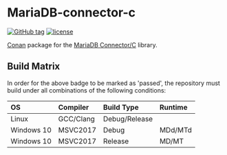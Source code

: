 # MariaDB-connector-c

[![GitHub tag](https://img.shields.io/github/tag/StableCoder/mariadb-connector-c.svg)](https://github.com/StableCoder/mariadb-connector-c/releases)
[![license](https://github.com/badge/licence-MIT-blue.svg)](https://bouda1/conan-mariadb-connector-c/master/LICENSE)

[Conan](https://www.conan.io/) package for the [MariaDB Connector/C](https://mariadb.com/kb/en/library/mariadb-connector-c/) library.

## Build Matrix

In order for the above badge to be marked as 'passed', the repository must build under all combinations of the following conditions:

| OS         | Compiler  | Build Type    | Runtime |
| :--------- | :-------- | :------------ | :------ |
| Linux      | GCC/Clang | Debug/Release |         |
| Windows 10 | MSVC2017  | Debug         | MDd/MTd |
| Windows 10 | MSVC2017  | Release       | MD/MT   |
